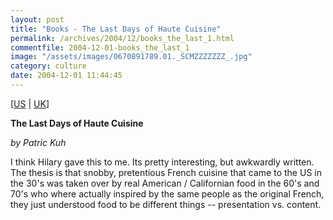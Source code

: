 ```yaml
---
layout: post
title: "Books - The Last Days of Haute Cuisine"
permalink: /archives/2004/12/books_the_last_1.html
commentfile: 2004-12-01-books_the_last_1
image: "/assets/images/0670891789.01._SCMZZZZZZZ_.jpg"
category: culture
date: 2004-12-01 11:44:45
---
```


\[<a href="http://www.amazon.com/exec/obidos/tg/detail/-/0670891789/qid=1101724030/sr=1-1/ref=sr_1_1/104-3083193-1520735?v=glance&s=books" target="_blank">US</a> | <a href="http://www.amazon.co.uk/exec/obidos/tg/detail/-/0670891789/qid=1101724030/sr=1-1/ref=sr_1_1/026-3136268-1228467?v=glance&s=books" target="_blank">UK</a>\]

**The Last Days of Haute Cuisine**

_by Patric Kuh_

I think Hilary gave this to me. Its pretty interesting, but awkwardly written. The thesis is that snobby, pretentious French cuisine that came to the US in the 30's was taken over by real American / Californian food in the 60's and 70's who where actually inspired by the same people as the original French, they just understood food to be different things -- presentation vs. content.
